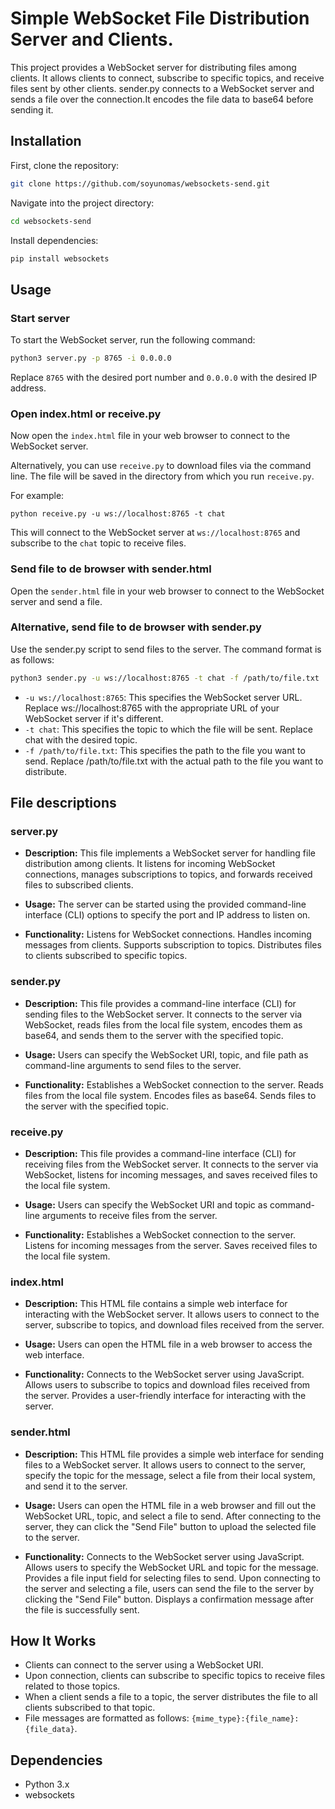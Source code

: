 # Simple WebSocket File Distribution Server and Clients.

This project provides a WebSocket server for distributing files among clients. It allows clients to connect, subscribe to specific topics, and receive files sent by other clients.
sender.py  connects to a WebSocket server and sends a file over the connection.It encodes the file data to base64 before sending it.
## Installation

First, clone the repository:

```sh
git clone https://github.com/soyunomas/websockets-send.git
```
Navigate into the project directory:
```sh
cd websockets-send
```
Install dependencies:

```sh
pip install websockets
```

## Usage

### Start server
To start the WebSocket server, run the following command:
```sh
python3 server.py -p 8765 -i 0.0.0.0
```
Replace `8765` with the desired port number and `0.0.0.0` with the desired IP address.
### Open index.html or receive.py

Now open the `index.html` file in your web browser to connect to the WebSocket server. 

Alternatively, you can use `receive.py` to download files via the command line. The file will be saved in the directory from which you run `receive.py`.

For example:

`python receive.py -u ws://localhost:8765 -t chat`

This will connect to the WebSocket server at `ws://localhost:8765` and subscribe to the `chat` topic to receive files.

### Send file to de browser with sender.html

Open the `sender.html` file in your web browser to connect to the WebSocket server and send a file. 

### Alternative, send file to de browser with sender.py

Use the sender.py script to send files to the server. The command format is as follows:
```sh
python3 sender.py -u ws://localhost:8765 -t chat -f /path/to/file.txt
```
- `-u ws://localhost:8765`: This specifies the WebSocket server URL. Replace ws://localhost:8765 with the appropriate URL of your WebSocket server if it's different.
- `-t chat`: This specifies the topic to which the file will be sent. Replace chat with the desired topic.
- `-f /path/to/file.txt`: This specifies the path to the file you want to send. Replace /path/to/file.txt with the actual path to the file you want to distribute.

## File descriptions
### server.py
- **Description:** This file implements a WebSocket server for handling file distribution among clients. It listens for incoming WebSocket connections, manages subscriptions to topics, and forwards received files to subscribed clients.

- **Usage:** The server can be started using the provided command-line interface (CLI) options to specify the port and IP address to listen on.

- **Functionality:**
Listens for WebSocket connections.
Handles incoming messages from clients.
Supports subscription to topics.
Distributes files to clients subscribed to specific topics.
### sender.py
- **Description:** This file provides a command-line interface (CLI) for sending files to the WebSocket server. It connects to the server via WebSocket, reads files from the local file system, encodes them as base64, and sends them to the server with the specified topic.

- **Usage:** Users can specify the WebSocket URI, topic, and file path as command-line arguments to send files to the server.

- **Functionality:**
Establishes a WebSocket connection to the server.
Reads files from the local file system.
Encodes files as base64.
Sends files to the server with the specified topic.

### receive.py
- **Description:** This file provides a command-line interface (CLI) for receiving files from the WebSocket server. It connects to the server via WebSocket, listens for incoming messages, and saves received files to the local file system.

- **Usage:**
Users can specify the WebSocket URI and topic as command-line arguments to receive files from the server.
- **Functionality:**
Establishes a WebSocket connection to the server.
Listens for incoming messages from the server.
Saves received files to the local file system.

### index.html
- **Description:** This HTML file contains a simple web interface for interacting with the WebSocket server. It allows users to connect to the server, subscribe to topics, and download files received from the server.

- **Usage:** Users can open the HTML file in a web browser to access the web interface.

- **Functionality:**
Connects to the WebSocket server using JavaScript.
Allows users to subscribe to topics and download files received from the server.
Provides a user-friendly interface for interacting with the server.

### sender.html

- **Description:** This HTML file provides a simple web interface for sending files to a WebSocket server. It allows users to connect to the server, specify the topic for the message, select a file from their local system, and send it to the server.

- **Usage:** Users can open the HTML file in a web browser and fill out the WebSocket URL, topic, and select a file to send. After connecting to the server, they can click the "Send File" button to upload the selected file to the server.

- **Functionality:** Connects to the WebSocket server using JavaScript. Allows users to specify the WebSocket URL and topic for the message. Provides a file input field for selecting files to send. Upon connecting to the server and selecting a file, users can send the file to the server by clicking the "Send File" button. Displays a confirmation message after the file is successfully sent.


## How It Works

- Clients can connect to the server using a WebSocket URI.
- Upon connection, clients can subscribe to specific topics to receive files related to those topics.
- When a client sends a file to a topic, the server distributes the file to all clients subscribed to that topic.
- File messages are formatted as follows: `{mime_type}:{file_name}:{file_data}`.

## Dependencies

- Python 3.x
- websockets
